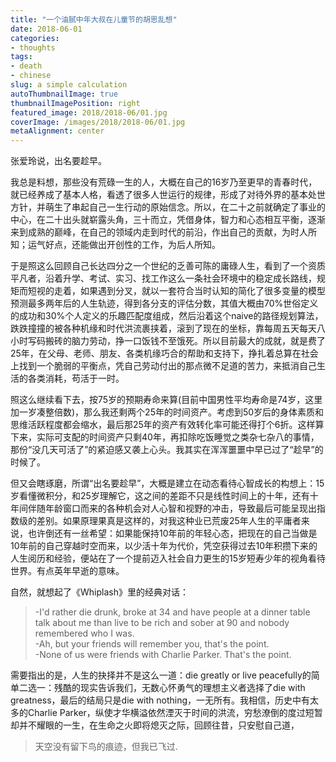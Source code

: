 ```yaml
---
title: "一个油腻中年大叔在儿童节的胡思乱想"
date: 2018-06-01
categories:
- thoughts
tags:
- death
- chinese
slug: a simple calculation
autoThumbnailImage: true
thumbnailImagePosition: right
featured_image: 2018/2018-06/01.jpg
coverImage: /images/2018/2018-06/01.jpg
metaAlignment: center
---
```


张爱玲说，出名要趁早。
<!--more-->

我总是料想，那些没有荒碌一生的人，大概在自己的16岁乃至更早的青春时代，就已经养成了基本人格，看透了很多人世运行的规律，形成了对待外界的基本处世方针，并萌生了串起自己一生行动的原始信念。所以，在二十之前就确定了事业的中心，在二十出头就崭露头角，三十而立，凭借身体，智力和心态相互平衡，逐渐来到成熟的巅峰，在自己的领域内走到时代的前沿，作出自己的贡献，为时人所知；运气好点，还能做出开创性的工作，为后人所知。

于是照这么回顾自己长达四分之一个世纪的乏善可陈的庸碌人生，看到了一个资质平凡者，沿着升学、考试、实习、找工作这么一条社会环境中的稳定成长路线，规矩而短视的走着，如果遇到分叉，就以一套符合当时认知的简化了很多变量的模型预测最多两年后的人生轨迹，得到各分支的评估分数，其值大概由70%世俗定义的成功和30%个人定义的乐趣匹配度组成，然后沿着这个naive的路径规划算法，跌跌撞撞的被各种机缘和时代洪流裹挟着，滚到了现在的坐标，靠每周五天每天八小时写码搬砖的脑力劳动，挣一口饭钱不至饿死。所以目前最大的成就，就是费了25年，在父母、老师、朋友、各类机缘巧合的帮助和支持下，挣扎着总算在社会上找到一个脆弱的平衡点，凭自己劳动付出的那点微不足道的苦力，来抵消自己生活的各类消耗，苟活于一时。

照这么继续看下去，按75岁的预期寿命来算(目前中国男性平均寿命是74岁，这里加一岁凑整倍数)，那么我还剩两个25年的时间资产。考虑到50岁后的身体素质和思维活跃程度都会缩水，最后那25年的资产有效转化率可能还得打个6折。这样算下来，实际可支配的时间资产只剩40年，再扣除吃饭睡觉之类杂七杂八的事情，那份“没几天可活了”的紧迫感又袭上心头。我其实在浑浑噩噩中早已过了“趁早”的时候了。

但又会瞎琢磨，所谓“出名要趁早”，大概是建立在动态看待心智成长的构想上：15岁看懂微积分，和25岁理解它，这之间的差距不只是线性时间上的十年，还有十年间伴随年龄窗口而来的各种机会对人心智和视野的冲击，导致最后可能呈现出指数级的差别。如果原理果真是这样的，对我这种业已荒废25年人生的平庸者来说，也许倒还有一丝希望：如果能保持10年前的年轻心态，把现在的自己当做是10年前的自己穿越时空而来，以少活十年为代价，凭空获得过去10年积攒下来的人生阅历和经验，便站在了一个提前迈入社会自力更生的15岁短寿少年的视角看待世界。有点英年早逝的意味。

自然，就想起了《Whiplash》里的经典对话：

>-I'd rather die drunk, broke at 34 and have people at a dinner table talk about me than live to be rich and sober at 90 and nobody remembered who I was.  
-Ah, but your friends will remember you, that's the point.    
-None of us were friends with Charlie Parker. That's the point. 

需要指出的是，人生的抉择并不是这么一道：die greatly or live peacefully的简单二选一：残酷的现实告诉我们，无数心怀勇气的理想主义者选择了die with greatness，最后的结局只是die with nothing，一无所有。我相信，历史中有太多的Charlie Parker，纵使才华横溢依然湮灭于时间的洪流，穷愁潦倒的度过短暂却并不耀眼的一生，在生命之火即将熄灭之际，回顾往昔，只安慰自己道，

>天空没有留下鸟的痕迹，但我已飞过.
